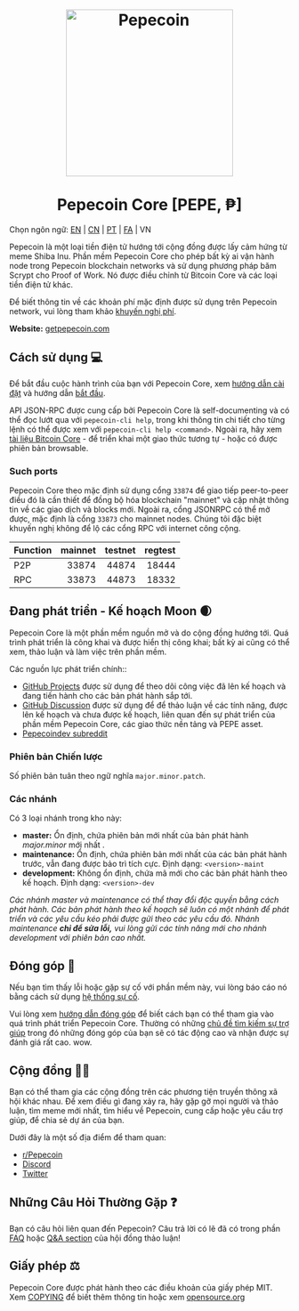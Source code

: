 <h1 align="center">
<img src="https://i.imgur.com/yap2xAX.png" alt="Pepecoin" width="300"/>
<br/><br/>
Pepecoin Core [PEPE, ₱]  
</h1>

<div align="center">

</div>

Chọn ngôn ngữ: [EN](./README.md) | [CN](./README_zh_CN.md) | [PT](./README_pt_BR.md) | [FA](./README_fa_IR.md) | VN

Pepecoin là một loại tiền điện tử hướng tới cộng đồng được lấy cảm hứng từ meme Shiba Inu. Phần mềm Pepecoin Core cho phép bất kỳ ai vận hành node trong Pepecoin blockchain networks và sử dụng phương pháp băm Scrypt cho Proof of Work. Nó được điều chỉnh từ Bitcoin Core và các loại tiền điện tử khác.

Để biết thông tin về các khoản phí mặc định được sử dụng trên Pepecoin network, vui lòng
tham khảo [khuyến nghị phí](doc/fee-recommendation.md).

**Website:** [getpepecoin.com](https://getpepecoin.com)

## Cách sử dụng 💻

Để bắt đầu cuộc hành trình của bạn với Pepecoin Core, xem [hướng dẫn cài đặt](INSTALL.md) và hướng dẫn [bắt đầu](doc/getting-started.md).

API JSON-RPC được cung cấp bởi Pepecoin Core là self-documenting và có thể đọc lướt qua với `pepecoin-cli help`, trong khi thông tin chi tiết cho từng lệnh có thể được xem với `pepecoin-cli help <command>`. Ngoài ra, hãy xem [tài liệu Bitcoin Core](https://developer.bitcoin.org/reference/rpc/) - để triển khai một giao thức tương tự - hoặc có được phiên bản browsable.

### Such ports

Pepecoin Core theo mặc định sử dụng cổng `33874` để giao tiếp peer-to-peer điều đó
là cần thiết để đồng bộ hóa blockchain "mainnet" và cập nhật thông tin về các giao dịch
và blocks mới. Ngoài ra, cổng JSONRPC có thể mở được, mặc định là cổng `33873` cho mainnet nodes.
Chúng tôi đặc biệt khuyến nghị không để lộ các cổng RPC với internet công cộng.

| Function | mainnet | testnet | regtest |
| :------- | ------: | ------: | ------: |
| P2P      |   33874 |   44874 |   18444 |
| RPC      |   33873 |   44873 |   18332 |

## Đang phát triển - Kế hoạch Moon 🌒

Pepecoin Core là một phần mềm nguồn mở và do cộng đồng hướng tới. Quá trình phát triển
là công khai và được hiển thị công khai; bất kỳ ai cũng có thể xem, thảo luận và làm việc
trên phần mềm.

Các nguồn lực phát triển chính::

* [GitHub Projects](https://github.com/pepecoinppc/pepecoin/projects) được sử dụng để
  theo dõi công việc đã lên kế hoạch và đang tiến hành cho các bản phát hành sắp tới.
* [GitHub Discussion](https://github.com/pepecoinppc/pepecoin/discussions) được sử dụng để
  để thảo luận về các tính năng, được lên kế hoạch và chưa được kế hoạch, liên quan đến
  sự phát triển của phần mềm Pepecoin Core, các giao thức nền tảng và PEPE asset.  
* [Pepecoindev subreddit](https://www.reddit.com/r/pepecoindev/)

### Phiên bản Chiến lược
Số phiên bản tuân theo ngữ nghĩa ```major.minor.patch```.

### Các nhánh
Có 3 loại nhánh trong kho này:

- **master:** Ổn định, chứa phiên bản mới nhất của bản phát hành *major.minor* mới nhất .
- **maintenance:** Ổn định, chứa phiên bản mới nhất của các bản phát hành trước, vẫn đang được bảo trì tích cực. Định dạng: ```<version>-maint```
- **development:** Không ổn định, chứa mã mới cho các bản phát hành theo kế hoạch. Định dạng: ```<version>-dev```

*Các nhánh master và maintenance có thể thay đổi độc quyền bằng cách phát hành. Các bản phát hành*
*theo kế hoạch sẽ luôn có một nhánh để phát triển và các yêu cầu kéo phải được*
*gửi theo các yêu cầu đó. Nhánh maintenance **chỉ để sửa lỗi,***
*vui lòng gửi các tính năng mới cho nhánh development với phiên bản cao nhất.*

## Đóng góp 🤝

Nếu bạn tìm thấy lỗi hoặc gặp sự cố với phần mềm này, vui lòng báo cáo nó
bằng cách sử dụng [hệ thống sự cố](https://github.com/pepecoinppc/pepecoin/issues/new?assignees=&labels=bug&template=bug_report.md&title=%5Bbug%5D+).

Vui lòng xem [hướng dẫn đóng góp](CONTRIBUTING.md) để biết cách
bạn có thể tham gia vào quá trình phát triển Pepecoin Core. Thường có những
[chủ đề tìm kiếm sự trợ giúp](https://github.com/pepecoinppc/pepecoin/labels/help%20wanted)
trong đó những đóng góp của bạn sẽ có tác động cao và nhận được sự đánh giá rất cao. wow.

## Cộng đồng 🚀🍾

Bạn có thể tham gia các cộng đồng trên các phương tiện truyền thông xã hội khác nhau.
Để xem điều gì đang xảy ra, hãy gặp gỡ mọi người và thảo luận, tìm meme mới nhất, tìm hiểu
về Pepecoin, cung cấp hoặc yêu cầu trợ giúp, để chia sẻ dự án của bạn.

Dưới đây là một số địa điểm để tham quan:

* [r/Pepecoin](https://www.reddit.com/r/pepecoin/)
* [Discord](https://getpepecoin.com/discord)
* [Twitter](https://twitter.com/Pepecoin_Layer1)

## Những Câu Hỏi Thường Gặp ❓

Bạn có câu hỏi liên quan đến Pepecoin? Câu trả lời có lẽ đã có trong phần
[FAQ](doc/FAQ.md) hoặc
[Q&A section](https://github.com/pepecoinppc/pepecoin/discussions/categories/q-a)
của hội đồng thảo luận!

## Giấy phép ⚖️
Pepecoin Core được phát hành theo các điều khoản của giấy phép MIT. Xem
[COPYING](COPYING) để biết thêm thông tin hoặc xem
[opensource.org](https://opensource.org/licenses/MIT)
